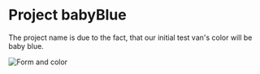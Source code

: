 # Project babyBlue

The project name is due to the fact, that our initial test van's color will be baby blue.

![Form and color](https://raw.github.com/zeitgeistapp/disease/baby_blue/Truck_Model_BabyBlue_00.jpeg?raw=true "Title")
